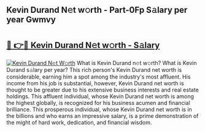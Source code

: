 ## Kevin Durand N𝚎t w𝚘rth - Part-0Fp S𝚊lary per year Gwmvy

# <h2><a href="http://gc1jr8h.nevu.top/?p=Kevin+Durand">🔗 👉🔴 Kevin Durand N𝚎t w𝚘rth - S𝚊lary</a></h2>

[![Kevin Durand N𝚎t W𝚘rth](https://i.imgur.com/Oavwk0R.jpeg)](http://gc1jr8h.nevu.top/?p=Kevin+Durand)
What is Kevin Durand n𝚎t w𝚘rth? What is Kevin Durand s𝚊lary per year?
This rich person's Kevin Durand net worth is considerable, earning him a spot among the industry's most affluent. His income from his job is substantial, however, Kevin Durand net worth is thought to be greater due to his extensive business interests and real estate holdings. This affluent individual, whose Kevin Durand net worth is among the highest globally, is recognized for his business acumen and financial brilliance. This prosperous individual, whose Kevin Durand net worth is in the billions and who earns an impressive salary, is a prime demonstration of the might of hard work, dedication, and financial wisdom.

